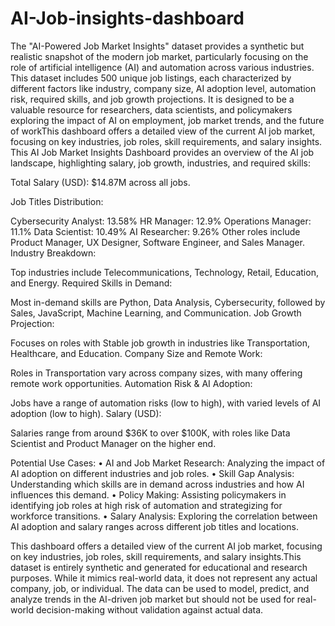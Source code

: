 # AI-Job-insights-dashboard

The "AI-Powered Job Market Insights" dataset provides a synthetic but realistic snapshot of the modern job market, particularly focusing on the role of artificial intelligence (AI) and automation across various industries. This dataset includes 500 unique job listings, each characterized by different factors like industry, company size, AI adoption level, automation risk, required skills, and job growth projections. It is designed to be a valuable resource for researchers, data scientists, and policymakers exploring the impact of AI on employment, job market trends, and the future of workThis dashboard offers a detailed view of the current AI job market, focusing on key industries, job roles, skill requirements, and salary insights.
This AI Job Market Insights Dashboard provides an overview of the AI job landscape, highlighting salary, job growth, industries, and required skills:

Total Salary (USD): $14.87M across all jobs.

Job Titles Distribution:

Cybersecurity Analyst: 13.58%
HR Manager: 12.9%
Operations Manager: 11.1%
Data Scientist: 10.49%
AI Researcher: 9.26%
Other roles include Product Manager, UX Designer, Software Engineer, and Sales Manager.
Industry Breakdown:

Top industries include Telecommunications, Technology, Retail, Education, and Energy.
Required Skills in Demand:

Most in-demand skills are Python, Data Analysis, Cybersecurity, followed by Sales, JavaScript, Machine Learning, and Communication.
Job Growth Projection:

Focuses on roles with Stable job growth in industries like Transportation, Healthcare, and Education.
Company Size and Remote Work:

Roles in Transportation vary across company sizes, with many offering remote work opportunities.
Automation Risk & AI Adoption:

Jobs have a range of automation risks (low to high), with varied levels of AI adoption (low to high).
Salary (USD):

Salaries range from around $36K to over $100K, with roles like Data Scientist and Product Manager on the higher end.


Potential Use Cases:
•	AI and Job Market Research: Analyzing the impact of AI adoption on different industries and job roles.
•	Skill Gap Analysis: Understanding which skills are in demand across industries and how AI influences this demand.
•	Policy Making: Assisting policymakers in identifying job roles at high risk of automation and strategizing for workforce transitions.
•	Salary Analysis: Exploring the correlation between AI adoption and salary ranges across different job titles and locations.

This dashboard offers a detailed view of the current AI job market, focusing on key industries, job roles, skill requirements, and salary insights.This dataset is entirely synthetic and generated for educational and research purposes. While it mimics real-world data, it does not represent any actual company, job, or individual. The data can be used to model, predict, and analyze trends in the AI-driven job market but should not be used for real-world decision-making without validation against actual data.
